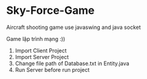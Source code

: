 # Sky-Force-Game
Aircraft shooting game use javaswing and java socket

Game lập trình mạng :))

1. Import Client Project
2. Import Server Project
3. Change file path of Database.txt in Entity.java
4. Run Server before run project

